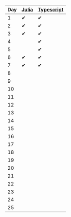 | Day |  [Julia](julia/src) | [Typescript](typescript/src/days) |
| --- | ----- | ----- |
| 1   | ✔  | ✔ |
| 2   | ✔ | ✔ |
| 3   | ✔ | ✔ |
| 4   |   | ✔ |
| 5   |   | ✔ |
| 6   | ✔ | ✔ |
| 7   | ✔ | ✔ |
| 8   |   |   |
| 9   |   |   |
| 10  |   |   | 
| 11  |   |   | 
| 12  |   |   | 
| 13  |   |   |
| 14  |   |   | 
| 15  |   |   | 
| 16  |   |   | 
| 17  |   |   |  
| 18  |   |   | 
| 19  |   |   | 
| 20  |   |   | 
| 21  |   |   |
| 22  |   |   | 
| 23  |   |   | 
| 24  |   |   |
| 25  |   |   |

